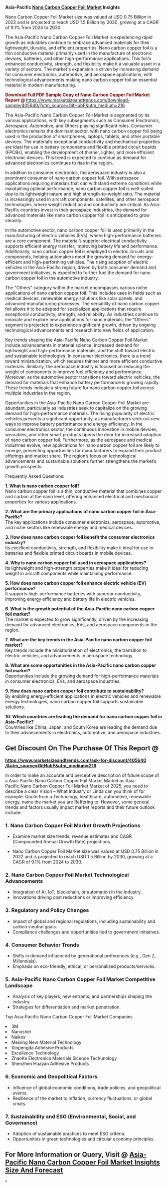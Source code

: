 <p><strong>Asia-Pacific&nbsp;<a href=""https://www.marketsizeandtrends.com/download-sample/405640/&amp;utm_source=GitHubF&amp;utm_medium=216"">Nano Carbon Copper Foil Market</a> Insights</strong></p><p>Nano Carbon Copper Foil Market size was valued at USD 0.75 Billion in 2022 and is projected to reach USD 1.5 Billion by 2030, growing at a CAGR of 9.1% from 2024 to 2030.</p><p><p>The Asia-Pacific Nano Carbon Copper Foil Market is experiencing rapid growth as industries continue to embrace advanced materials for their lightweight, durable, and efficient properties. Nano carbon copper foil is a thin conductive material primarily used in the manufacture of electronic devices, batteries, and other high-performance applications. This foil's enhanced conductivity, strength, and flexibility make it a valuable asset in a variety of sectors. The market's expansion is driven by increasing demand for consumer electronics, automotive, and aerospace applications, with technological advancements making nano carbon copper foil an essential material in modern manufacturing. <p><strong><span style="color: #800000;">Download Full PDF Sample Copy of Nano Carbon Copper Foil Market Report @</span>&nbsp;</strong><a href="https://www.marketsizeandtrends.com/download-sample/405640/?utm_source=GitHubF&amp;utm_medium=216" target="_blank">https://www.marketsizeandtrends.com/download-sample/405640/?utm_source=GitHubF&amp;utm_medium=216</a></p></p><p>The Asia-Pacific Nano Carbon Copper Foil Market is segmented by its various applications, with key subsegments such as Consumer Electronics, Aerospace, Automotive, and Others playing significant roles. Consumer electronics remains the dominant sector, with nano carbon copper foil being used in the production of smartphones, laptops, tablets, and other portable devices. The material’s exceptional conductivity and mechanical properties are ideal for use in battery components and flexible printed circuit boards (FPCBs), enabling the development of thinner, lighter, and more efficient electronic devices. This trend is expected to continue as demand for advanced electronics continues to rise in the region.</p><p>In addition to consumer electronics, the aerospace industry is also a prominent consumer of nano carbon copper foil. With aerospace applications requiring materials that can withstand extreme conditions while maintaining optimal performance, nano carbon copper foil is well-suited due to its lightweight nature and high strength-to-weight ratio. The material is increasingly used in aircraft components, satellites, and other aerospace technologies, where weight reduction and conductivity are critical. As Asia-Pacific countries invest in their aerospace industries, the demand for advanced materials like nano carbon copper foil is anticipated to grow steadily.</p><p>In the automotive sector, nano carbon copper foil is used primarily in the manufacturing of electric vehicles (EVs), where high-performance batteries are a core component. The material’s superior electrical conductivity supports efficient energy transfer, improving battery life and performance. Additionally, nano carbon copper foil is employed in electric circuits and components, helping automakers meet the growing demand for energy-efficient and high-performing vehicles. The rising adoption of electric vehicles in the Asia-Pacific region, driven by both consumer demand and government initiatives, is expected to further fuel the demand for nano carbon copper foil in the automotive industry.</p><p>The "Others" category within the market encompasses various niche applications of nano carbon copper foil. This includes uses in fields such as medical devices, renewable energy solutions like solar panels, and advanced manufacturing processes. The versatility of nano carbon copper foil allows it to be adapted for specialized applications that require exceptional conductivity, strength, and reliability. As industries continue to innovate and explore new applications for nano materials, the “Others” segment is projected to experience significant growth, driven by ongoing technological advancements and research into new fields of application.</p><p>Key trends shaping the Asia-Pacific Nano Carbon Copper Foil Market include advancements in material science, increased demand for lightweight and high-performance materials, and the shift toward electric and sustainable technologies. In consumer electronics, there is a trend toward miniaturization, which requires thinner and more efficient conductive materials. Similarly, the aerospace industry is focused on reducing the weight of components to improve fuel efficiency and performance. Moreover, as the automotive sector transitions toward electric vehicles, the demand for materials that enhance battery performance is growing rapidly. These trends indicate a strong future for nano carbon copper foil across multiple industries in the region.</p><p>Opportunities in the Asia-Pacific Nano Carbon Copper Foil Market are abundant, particularly as industries seek to capitalize on the growing demand for high-performance materials. The rising popularity of electric vehicles presents a significant opportunity, as manufacturers seek out new ways to improve battery performance and energy efficiency. In the consumer electronics sector, the continuous innovation in mobile devices, wearables, and other smart products opens the door for increased adoption of nano carbon copper foil. Furthermore, as the aerospace and medical industries evolve, new applications for nano carbon copper foil are likely to emerge, presenting opportunities for manufacturers to expand their product offerings and market share. The region’s focus on technological advancements and sustainable solutions further strengthens the market’s growth prospects.</p><p>Frequently Asked Questions:</p><p><strong>1. What is nano carbon copper foil?</strong><br> Nano carbon copper foil is a thin, conductive material that combines copper and carbon at the nano level, offering enhanced electrical and mechanical properties for various applications.</p><p><strong>2. What are the primary applications of nano carbon copper foil in Asia-Pacific?</strong><br> The key applications include consumer electronics, aerospace, automotive, and niche sectors like renewable energy and medical devices.</p><p><strong>3. How does nano carbon copper foil benefit the consumer electronics industry?</strong><br> Its excellent conductivity, strength, and flexibility make it ideal for use in batteries and flexible printed circuit boards in mobile devices.</p><p><strong>4. Why is nano carbon copper foil used in aerospace applications?</strong><br> Its lightweight and high-strength properties make it ideal for reducing weight in aircraft components while maintaining performance.</p><p><strong>5. How does nano carbon copper foil enhance electric vehicle (EV) performance?</strong><br> It supports high-performance batteries with superior conductivity, improving energy efficiency and battery life in electric vehicles.</p><p><strong>6. What is the growth potential of the Asia-Pacific nano carbon copper foil market?</strong><br> The market is expected to grow significantly, driven by the increasing demand for advanced electronics, EVs, and aerospace components in the region.</p><p><strong>7. What are the key trends in the Asia-Pacific nano carbon copper foil market?</strong><br> Key trends include the miniaturization of electronics, the transition to electric vehicles, and advancements in aerospace technology.</p><p><strong>8. What are some opportunities in the Asia-Pacific nano carbon copper foil market?</strong><br> Opportunities include the growing demand for high-performance materials in consumer electronics, EVs, and aerospace industries.</p><p><strong>9. How does nano carbon copper foil contribute to sustainability?</strong><br> By enabling energy-efficient applications in electric vehicles and renewable energy technologies, nano carbon copper foil supports sustainable solutions.</p><p><strong>10. Which countries are leading the demand for nano carbon copper foil in Asia-Pacific?</strong><br> Countries like China, Japan, and South Korea are leading the demand due to their advancements in electronics, automotive, and aerospace industries.</p></p><h2><strong>Get Discount On The Purchase Of This Report @&nbsp;</strong></h2><p><strong><a href=""https://www.marketsizeandtrends.com/ask-for-discount/405640/&amp;utm_source=GitHubF&amp;utm_medium=216"" target=""_blank"">https://www.marketsizeandtrends.com/ask-for-discount/405640<br />/&amp;utm_source=GitHubF&amp;utm_medium=216</a></strong></p><p>In order to make an accurate and perceptive description of future scope of a Asia-Pacific&nbsp;Nano Carbon Copper Foil Market Market as Asia-Pacific&nbsp;Nano Carbon Copper Foil Market Market of 2025, you need to describe a clear Vision &ndash; What Industry or Linda can you think of for example: Quote from a Technology, healthcare, automotive, renewable energy, name the market you are Reffering to. However, some general trends and factors usually impact market reports and their future outlook include:</p><h3>1.&nbsp;<strong>Nano Carbon Copper Foil Market Growth Projections</strong></h3><ul><li>Examine market size trends, revenue estimates and CAGR (Compounded Annual Growth Rate) projections.</li><li><p>Nano Carbon Copper Foil Market size was valued at USD 0.75 Billion in 2022 and is projected to reach USD 1.5 Billion by 2030, growing at a CAGR of 9.1% from 2024 to 2030.</p></li></ul><h3>2.&nbsp;<strong>Nano Carbon Copper Foil Market Technological Advancements</strong></h3><ul><li>Integration of AI, IoT, blockchain, or automation in the industry.</li><li>Innovations driving cost reductions or improving efficiency.</li></ul><h3>3.&nbsp;<strong>Regulatory and Policy Changes</strong></h3><ul><li>Impact of global and regional regulations, including sustainability and carbon-neutral goals.</li><li>Compliance challenges and opportunities tied to government initiatives.</li></ul><h3>4.&nbsp;<strong>Consumer Behavior Trends</strong></h3><ul><li>Shifts in demand influenced by generational preferences (e.g., Gen Z, Millennials).</li><li>Emphasis on eco-friendly, ethical, or personalized products/services.</li></ul><h3>5.&nbsp;<strong>Asia-Pacific Nano Carbon Copper Foil Market Competitive Landscape</strong></h3><ul><li>Analysis of key players, new entrants, and partnerships shaping the industry.</li><li>Strategies for differentiation and market penetration.</li></ul><p data-pm-slice=""1 1 []"">Top Asia-Pacific Nano Carbon Copper Foil Market Companies</p><div data-test-id=""""><p><li>3M</li><li> Nanoshel</li><li> Naikos</li><li> Meixing New Material Technology</li><li> Xinpengda Adhesive Products</li><li> Excellence Technology</li><li> ZhaoKe Electronics Materials Sicence Techunology</li><li> Shenzhen Huayan Adhesive Products</li></p></div><h3>6.&nbsp;<strong>Economic and Geopolitical Factors</strong></h3><ul><li>Influence of global economic conditions, trade policies, and geopolitical events.</li><li>Resilience of the market to inflation, currency fluctuations, or global crises.</li></ul><h3>7.&nbsp;<strong>Sustainability and ESG (Environmental, Social, and Governance)</strong></h3><ul><li>Adoption of sustainable practices to meet ESG criteria.</li><li>Opportunities in green technologies and circular economy principles.</li></ul><h2><strong>For More Information or Query, Visit @&nbsp;</strong><a href=""https://www.verifiedmarketreports.com/product/nano-carbon-copper-foil-market/"" target=""_blank"">Asia-Pacific Nano Carbon Copper Foil Market Insights Size And Forecast</a></h2>"
